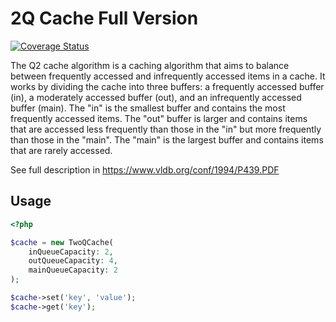 # 2Q Cache Full Version

[![Coverage Status](https://coveralls.io/repos/github/sokil/php-2q/badge.svg?branch=main)](https://coveralls.io/github/sokil/php-2q?branch=main)

The Q2 cache algorithm is a caching algorithm that aims to balance between frequently accessed
and infrequently accessed items in a cache. It works by dividing the cache into three buffers:
a frequently accessed buffer (in), a moderately accessed buffer (out), and an infrequently accessed buffer (main).
The "in" is the smallest buffer and contains the most frequently accessed items.
The "out" buffer is larger and contains items that are accessed less frequently than those in the "in"
but more frequently than those in the "main".
The "main" is the largest buffer and contains items that are rarely accessed.

See full description in https://www.vldb.org/conf/1994/P439.PDF

## Usage

```php
<?php

$cache = new TwoQCache(
    inQueueCapacity: 2,
    outQueueCapacity: 4,
    mainQueueCapacity: 2
);

$cache->set('key', 'value');
$cache->get('key');
```
